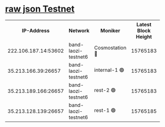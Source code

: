 
[raw json Testnet](https://rpc-check.bandt.stavr.tech/bandt/rpcbandt_result.json)
=

<table><tr><th>IP-Address</th><th>Network</th><th>Moniker</th><th>Latest Block Height</th><th>Earliest Block Height</th><th>Catching Up</th><th>Tx Index</th><th>Voting Power</th><th>Scan Time</th></tr><tr><td>222.106.187.14:53602</td><td>band-laozi-testnet6</td><td>Cosmostation 🔴</td><td>15765183</td><td>15423001</td><td>False</td><td>on</td><td>2203623</td><td>2024-02-11T23:55:27.214692645UTC</td></tr><tr><td>35.213.166.39:26657</td><td>band-laozi-testnet6</td><td>internal-1 🟢</td><td>15765183</td><td>15665183</td><td>False</td><td>on</td><td>0</td><td>2024-02-11T23:55:28.166929982UTC</td></tr><tr><td>35.213.189.166:26657</td><td>band-laozi-testnet6</td><td>rest-2 🟢</td><td>15765183</td><td>15665183</td><td>False</td><td>on</td><td>0</td><td>2024-02-11T23:55:29.114754327UTC</td></tr><tr><td>35.213.128.139:26657</td><td>band-laozi-testnet6</td><td>rest-1 🟢</td><td>15765185</td><td>15665185</td><td>False</td><td>on</td><td>0</td><td>2024-02-11T23:55:32.133823124UTC</td></tr></table>
